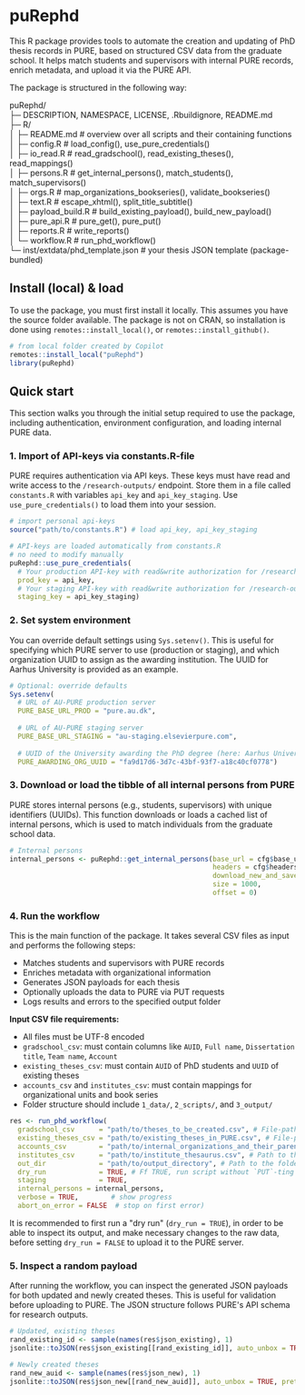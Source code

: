 # puRephd

This R package provides tools to automate the creation and updating of PhD thesis records in PURE, based on structured CSV data from the graduate school. It helps match students and supervisors with internal PURE records, enrich metadata, and upload it via the PURE API.

The package is structured in the following way:

puRephd/  
├─ DESCRIPTION, NAMESPACE, LICENSE, .Rbuildignore, README.md  
├─ R/  
│  ├─ README.md                    # overview over all scripts and their containing functions  
│  ├─ config.R                     # load_config(), use_pure_credentials()  
│  ├─ io_read.R                    # read_gradschool(), read_existing_theses(), read_mappings()  
│  ├─ persons.R                    # get_internal_persons(), match_students(), match_supervisors()  
│  ├─ orgs.R                       # map_organizations_bookseries(), validate_bookseries()  
│  ├─ text.R                       # escape_xhtml(), split_title_subtitle()  
│  ├─ payload_build.R              # build_existing_payload(), build_new_payload()  
│  ├─ pure_api.R                   # pure_get(), pure_put()  
│  ├─ reports.R                    # write_reports()  
│  └─ workflow.R                   # run_phd_workflow()  
└─ inst/extdata/phd_template.json  # your thesis JSON template (package-bundled)  


## Install (local) & load

To use the package, you must first install it locally. This assumes you have the source folder available. The package is not on CRAN, so installation is done using `remotes::install_local()`, or `remotes::install_github()`.

```r
# from local folder created by Copilot
remotes::install_local("puRephd")
library(puRephd)
```


## Quick start

This section walks you through the initial setup required to use the package, including authentication, environment configuration, and loading internal PURE data.

### 1. Import of API-keys via constants.R-file

PURE requires authentication via API keys. These keys must have read and write access to the `/research-outputs/` endpoint. Store them in a file called `constants.R` with variables `api_key` and `api_key_staging`. Use `use_pure_credentials()` to load them into your session.

```r
# import personal api-keys
source("path/to/constants.R") # load api_key, api_key_staging

# API-keys are loaded automatically from constants.R
# no need to modify manually
puRephd::use_pure_credentials(
  # Your production API-key with read&write authorization for /research-outputs/
  prod_key = api_key, 
  # Your staging API-key with read&write authorization for /research-outputs/
  staging_key = api_key_staging)
```

### 2. Set system environment

You can override default settings using `Sys.setenv()`. This is useful for specifying which PURE server to use (production or staging), and which organization UUID to assign as the awarding institution. The UUID for Aarhus University is provided as an example.

```r
# Optional: override defaults
Sys.setenv(
  # URL of AU-PURE production server
  PURE_BASE_URL_PROD = "pure.au.dk", 
  
  # URL of AU-PURE staging server
  PURE_BASE_URL_STAGING = "au-staging.elsevierpure.com", 
  
  # UUID of the University awarding the PhD degree (here: Aarhus University, AU)
  PURE_AWARDING_ORG_UUID = "fa9d17d6-3d7c-43bf-93f7-a18c40cf0778") 
```

### 3. Download or load the tibble of all internal persons from PURE

PURE stores internal persons (e.g., students, supervisors) with unique identifiers (UUIDs). This function downloads or loads a cached list of internal persons, which is used to match individuals from the graduate school data.

```r
# Internal persons
internal_persons <- puRephd::get_internal_persons(base_url = cfg$base_url, 
                                                  headers = cfg$headers, 
                                                  download_new_and_save = FALSE, # set to false, if you've run it with TRUE before and the .RDS-file exists in your ./1_data/ folder
                                                  size = 1000,
                                                  offset = 0)
```
### 4. Run the workflow

This is the main function of the package. It takes several CSV files as input and performs the following steps:

- Matches students and supervisors with PURE records
- Enriches metadata with organizational information
- Generates JSON payloads for each thesis
- Optionally uploads the data to PURE via PUT requests
- Logs results and errors to the specified output folder

**Input CSV file requirements:**

- All files must be UTF-8 encoded
- `gradschool_csv`: must contain columns like `AUID`, `Full name`, `Dissertation title`, `Team name`, `Account`
- `existing_theses_csv`: must contain `AUID` of PhD students and `UUID` of existing theses
- `accounts_csv` and `institutes_csv`: must contain mappings for organizational units and book series
- Folder structure should include `1_data/`, `2_scripts/`, and `3_output/`

```r
res <- run_phd_workflow(
  gradschool_csv      = "path/to/theses_to_be_created.csv", # File-path to the .csv file (UTF-8 encoded) provided by the graduate school with all newly awarded PhD titles.
  existing_theses_csv = "path/to/existing_theses_in_PURE.csv", # File-path to the .csv file from a PURE-report listing all existing PhD theses in PURE together with their UUIDs.
  accounts_csv        = "path/to/internal_organizations_and_their_parents.csv", # Path to CSV-file linking internal organizations and their parent organizations.
  institutes_csv      = "path/to/institute_thesaurus.csv", # Path to thesaurus file linking internal organizations with organization names as provided by the graduate school.
  out_dir             = "path/to/output_directory", # Path to the folder, where the logging-files, etc. of this project should be stored. Will be created, if non-existing.
  dry_run             = TRUE, # Ff TRUE, run script without `PUT`-ting theses to PURE.
  staging             = TRUE,
  internal_persons = internal_persons,
  verbose = TRUE,        # show progress
  abort_on_error = FALSE  # stop on first error)
```

It is recommended to first run a "dry run" (`dry_run = TRUE`), in order to be able to inspect its output, and make necessary changes to the raw data, before setting `dry_run = FALSE` to upload it to the PURE server.

### 5. Inspect a random payload


After running the workflow, you can inspect the generated JSON payloads for both updated and newly created theses. This is useful for validation before uploading to PURE. The JSON structure follows PURE's API schema for research outputs.

```r
# Updated, existing theses
rand_existing_id <- sample(names(res$json_existing), 1)
jsonlite::toJSON(res$json_existing[[rand_existing_id]], auto_unbox = TRUE, pretty = TRUE)

# Newly created theses
rand_new_auid <- sample(names(res$json_new), 1)
jsonlite::toJSON(res$json_new[[rand_new_auid]], auto_unbox = TRUE, pretty = TRUE)

```



